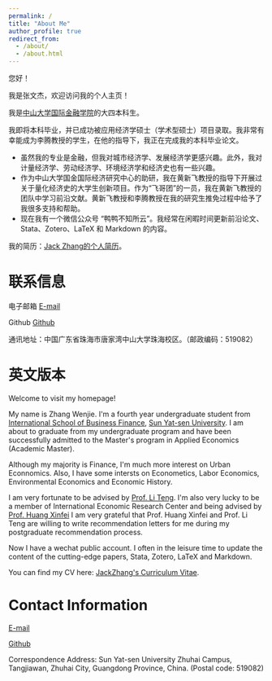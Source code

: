 ```yaml
---
permalink: /
title: "About Me"
author_profile: true
redirect_from: 
  - /about/
  - /about.html
---
```


您好！

我是张文杰，欢迎访问我的个人主页！

我是[中山大学国际金融学院](https://isbf.sysu.edu.cn/)的大四本科生。

我即将本科毕业，并已成功被应用经济学硕士（学术型硕士）项目录取。我非常有幸能成为李腾教授的学生，在他的指导下，我正在完成我的本科毕业论文。

- 虽然我的专业是金融，但我对城市经济学、发展经济学更感兴趣。此外，我对计量经济学、劳动经济学、环境经济学和经济史也有一些兴趣。
- 作为中山大学国金国际经济研究中心的助研，我在黄新飞教授的指导下开展过关于量化经济史的大学生创新项目。作为“飞哥团”的一员，我在黄新飞教授的团队中学习前沿文献。黄新飞教授和李腾教授在我的研究生推免过程中给予了我很多支持和帮助。
- 现在我有一个微信公众号 “鸭鸭不知所云”。我经常在闲暇时间更新前沿论文、Stata、Zotero、LaTeX 和 Markdown 的内容。

我的简历：[Jack Zhang的个人简历](../assets/简历张文杰(学术).pdf)。

联系信息
=====
电子邮箱 [E-mail](zhangwj235@mail2.sysu.edu.cn) 

Github [Github](https://github.com/Zhangwj235) 

通讯地址：中国广东省珠海市唐家湾中山大学珠海校区。（邮政编码：519082）


英文版本
====
Welcome to visit my homepage!  

My name is Zhang Wenjie. I'm a fourth year undergraduate student from [International School of Business Finance](https://isbf.sysu.edu.cn/), [Sun Yat-sen University](https://www.sysu.edu.cn/). I am about to graduate from my undergraduate program and have been successfully admitted to the Master's program in Applied Economics (Academic Master). 

Although my majority is Finance, I'm much more interest on Urban Econnomics. Also, I have some intersts on Econometics, Labor Economics, Environmental Economics and Economic History. 

I am very fortunate to be advised by [Prof. Li Teng](https://isbf.sysu.edu.cn/zh-hans/teacher/271). I'm also very lucky to be a member of International Economic Research Center and being advised by [Prof. Huang Xinfei](https://isbf.sysu.edu.cn/zh-hans/teacher/249) I am very grateful that Prof. Huang Xinfei and Prof. Li Teng are willing to write recommendation letters for me during my postgraduate recommendation process. 

Now I have a wechat public account. I often in the leisure time to update the content of the cutting-edge papers, Stata, Zotero, LaTeX and Markdown.

You can find my CV here: [JackZhang's Curriculum Vitae](../assets/简历张文杰(学术).pdf).

Contact Information
=====
[E-mail](zhangwj235@mail2.sysu.edu.cn) 

[Github](https://github.com/Zhangwj235) 

Correspondence Address: Sun Yat-sen University Zhuhai Campus, Tangjiawan, Zhuhai City, Guangdong Province, China. (Postal code: 519082)
